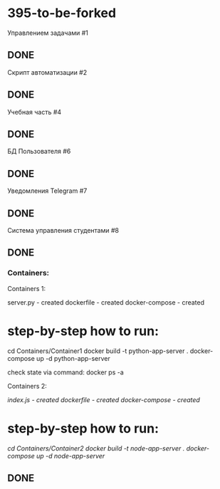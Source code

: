 # 395-to-be-forked

Управлением задачами #1
## DONE
Скрипт автоматизации #2
## DONE
Учебная часть #4
## DONE
БД Пользователя #6
## DONE
Уведомления Telegram #7
## DONE
Система управления студентами #8
## DONE

### Containers:

Containers 1:

server.py - created
dockerfile - created
docker-compose - created

# step-by-step how to run:
cd Containers/Container1
docker build -t python-app-server .
docker-compose up -d python-app-server

check state via command: docker ps -a

Containers 2:

*index.js - created*
*dockerfile - created*
*docker-compose - created*

# step-by-step how to run:
*cd Containers/Container2*
*docker build -t node-app-server .*
*docker-compose up -d node-app-server*

## DONE